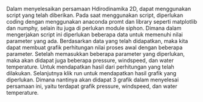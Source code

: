 Dalam menyelesaikan persamaan Hdirodinamika 2D, dapat menggunakan script yang telah diberikan. Pada saat menggunakan script, diperlukan coding dengan menggunakan anaconda promt dan library seperti matplotlib dan numphy, selain itu juga di perlukan module siphon. Dimana dalam mengerjakan script ini diperlukan beberapa data untuk memenuhi nilai parameter yang ada. Berdasarkan data yang telah didapatkan, maka kita dapat membuat grafik perhitungan nilai proses awal dengan beberapa parameter. Setelah memasukkan beberapa parameter yang diperlukan, maka akan didapat juga beberapa pressure, windspeed, dan water temperature. Untuk mendapatkan hasil dari perhitungan yang telah dilakukan. Selanjutnya klik run untuk mendapatkan hasil grafik yang diperlukan. Dimana nantinya akan didapat 3 grafik dalam menyelesai persamaan ini, yaitu terdapat grafik  pressure, windspeed, dan water temperature.
